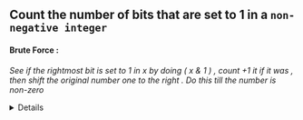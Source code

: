## Count the number of bits that are set to 1 in a `non-negative integer`

#### Brute Force : 
_See if the rightmost bit is set to 1 in x by doing ( x & 1 ) , count +1 it if it was , then shift the original number one to the right . Do this till the number is non-zero_

<details>
```python   
    
      def count_bits(x: int) -> int:
           count =0
           
           while x:
               count += x&1
               x>> = 1
          
           return count
          
```
</details>

Time Complexity : `O(n), where n is the number of bits needed to represent the integer. Eg: 4 bits are needed to represent the integer 12 ( 1100 )`

---

#### Optimization 1 : 


_Do the same by only counting the `set bits`_

> Hint : x&(x-1) drops the lowest set bit of x
> 
>  Eg: if x= 110 , then x&(X-1) gives 100, i.e the rightmost set-bit is removed

```python
  
  def count_bits(x: int) -> int:
       count =0
       
       while x:
           count += 1
           x&=(x-1)
      
       return count
    
```

Time Complexity : `O(Number of Set Bits in (x)) `